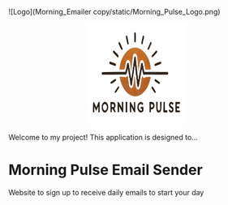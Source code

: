 ![Logo](Morning_Emailer copy/static/Morning_Pulse_Logo.png)
<p align="center">
  <img src="Morning_Emailer copy/static/Morning_Pulse_Logo.png" alt="Logo" width="200" height="200">
</p>

Welcome to my project! This application is designed to...
# Morning Pulse Email Sender
 Website to sign up to receive daily emails to start your day
